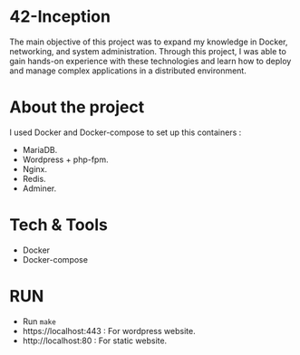 # 42-Inception
The main objective of this project was to expand my knowledge in Docker, networking, and system administration. Through this project, 
I was able to gain hands-on experience with these technologies and learn how to deploy and manage complex applications in a distributed environment.
# About the project
I used Docker and Docker-compose to set up this containers :
- MariaDB.
- Wordpress + php-fpm.
- Nginx.
- Redis.
- Adminer.
# Tech & Tools
- Docker
- Docker-compose
# RUN
- Run ```make```
- https://localhost:443 : For wordpress website.
- http://localhost:80 : For static website.
